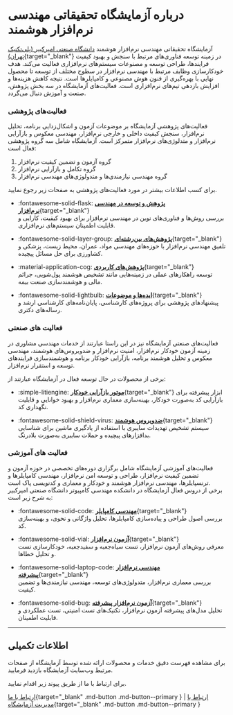 # درباره آزمایشگاه تحقیقاتی مهندسی نرم‌افزار هوشمند

آزمایشگاه تحقیقاتی مهندسی نرم‌افزار هوشمند [دانشگاه صنعتی امیرکبیر (پلی‌تکنیک تهران)](https://aut.ac.ir/){target="_blank"} در زمینه توسعه فناوری‌های مرتبط با سنجش و بهبود کیفیت فرایندها، طراحی توسعه و مصنوعات سیستم‌های نرم‌افزاری فعالیت می‌کند. هدف خودکارسازی وظایف مرتبط با مهندسی نرم‌افزار در سطوح مختلف از توسعه تا محصول نهایی با بهره‌گیری از فنون هوش مصنوعی و کامپایلرها است. نتیجه کاهش هزینه‌ها و افزایش بازدهی تیم‌های نرم‌افزاری است.
فعالیت‌های آزمایشگاه در سه بخش پژوهش، صنعت و آموزش دنبال می‌گردد.  


###  فعالیت‌های پژوهشی 

فعالیت‌های پژوهشی آزمایشگاه بر موضوعات آزمون و اشکال‌زدایی برنامه، تحلیل نرم‌افزار، سنجش کیفیت داخلی و خارجی نرم‌افزار، مهندسی معکوس و بازآرایی نرم‌افزار و متدلوژی‌های نرم‌افزار متمرکز است. آزمایشگاه شامل سه گروه پژوهشی فعال است:

1. گروه آزمون و تضمین کیفیت نرم‌افزار
2. گروه تکامل و بازآرایی نرم‌افزار
3. گروه مهندسی نیازمندی‌ها و متدولوژی‌های مهندسی نرم‌افزار

برای کسب اطلاعات بیشتر در مورد فعالیت‌های پژوهشی به صفحات زیر رجوع نمایید.


<div class="grid cards" markdown>

- :fontawesome-solid-flask: [__پژوهش و توسعه در مهندسی نرم‌افزار__](research/index.md){target="_blank"}  
  بررسی روش‌ها و فناوری‌های نوین در مهندسی نرم‌افزار برای بهبود کیفیت، کارایی و قابلیت اطمینان سیستم‌های نرم‌افزاری.  

- :fontawesome-solid-layer-group: [__پژوهش‌های بین‌رشته‌ای__](research/interdisciplinary_research.md){target="_blank"}  
  تلفیق مهندسی نرم‌افزار با حوزه‌های مهندسی مواد، عمران، محیط زیست، پزشکی و کشاورزی برای حل مسائل پیچیده.  

- :material-application-cog: [__پژوهش‌های کاربردی__](research/applied_research.md){target="_blank"}  
  توسعه راهکارهای عملی در زمینه‌هایی مانند تشخیص هوشمند پول‌شویی، جرائم مالی و هوشمندسازی صنعت بیمه.  

- :fontawesome-solid-lightbulb: [__ایده‌ها و موضوعات__](research/research_rfps.md){target="_blank"}
  پیشنهادهای پژوهشی برای پروژه‌های کارشناسی، پایان‌نامه‌های کارشناسی ارشد و رساله‌های دکتری.  

</div>


###  فعالیت های صنعتی 

فعالیت‌های صنعتی آزمایشگاه نیز در این راستا عبارتند از خدمات مهندسی مشاوری در زمینه آزمون خودکار نرم‌افزار، امنیت نرم‌افزار و ضدویروس‌های هوشمند، مهندسی معکوس و تحلیل هوشمند برنامه، بازآرایی خودکار برنامه و هوشمندسازی فرایندهای توسعه و استقرار نرم‌افزار. 

برخی از محصولات در حال توسعه فعال در آزمایشگاه عبارتند از:


<div class="grid cards" markdown>

- :simple-litiengine: [__موتور بازآرایی خودکار__](https://www.m-zakeri.ir/CodART/){target="_blank"}
  ابزار پیشرفته برای بازآرایی کد به‌صورت خودکار، بهینه‌سازی معماری نرم‌افزار و بهبود خوانایی و قابلیت نگهداری کد.  

- :fontawesome-solid-shield-virus: [__ضدویروس هوشمند__](products/index.md){target="_blank"} 
  سیستم تشخیص تهدیدات سایبری با استفاده از یادگیری ماشین برای شناسایی بدافزارهای پیچیده و حملات سایبری به‌صورت بلادرنگ.  

</div>



### فعالیت های آموزشی

فعالیت‌های آموزشی آزمایشگاه شامل برگزاری دوره‌های تخصصی در حوزه آزمون و تضمین کیفیت نرم‌افزار، طراحی و توسعه امن نرم‌افزار، مهندسی کامپایلرها و ترنسپایلرها، مهندسی نرم‌افزار هوشمند و خودکار و معماری و کدنویسی پاک است.  
برخی از دروس فعال آزمایشگاه در دانشکده مهندسی کامپیوتر دانشگاه صنعتی امیرکبیر به شرح زیر است:

<div class="grid cards" markdown>

- :fontawesome-solid-code: [__مهندسی کامپایلر__](https://m-zakeri.github.io/Compilers){target="_blank"}  
  بررسی اصول طراحی و پیاده‌سازی کامپایلرها، تحلیل واژگانی و نحوی، و بهینه‌سازی کد.  

- :fontawesome-solid-vial: [__آزمون نرم‌افزار__](https://m-zakeri.github.io/Compilers){target="_blank"}  
  معرفی روش‌های آزمون نرم‌افزار، تست سیاه‌جعبه و سفید‌جعبه، خودکارسازی تست و تحلیل خطاها.  

- :fontawesome-solid-laptop-code: [__مهندسی نرم‌افزار پیشرفته__](https://m-zakeri.github.io/advanced-software-engineering.html){target="_blank"}  
  بررسی معماری نرم‌افزار، متدولوژی‌های توسعه، مهندسی نیازمندی‌ها و تضمین کیفیت.  

- :fontawesome-solid-bug: [__آزمون نرم‌افزار پیشرفته__](https://m-zakeri.github.io/advanced-software-testing.html){target="_blank"}  
  تحلیل مدل‌های پیشرفته آزمون نرم‌افزار، تکنیک‌های تست امنیتی، تست عملکردی و قابلیت اطمینان.  

</div>


---


## اطلاعات تکمیلی
برای مشاهده فهرست دقیق خدمات و محصولات ارائه شده توسط آزمایشگاه از صفحات مرتبط وب‌سایت آزمایشگاه بازدید فرمایید.

برای ارتباط با ما از طریق پیوند زیر اقدام نمایید. 


[ارتباط با ما](contact.md){target="_blank" .md-button .md-button--primary }  |  [ارتباط با مدیریت آزمایشگاه](https://www.m-zakeri.ir/pages/contact-me.html){target="_blank" .md-button .md-button--primary }


